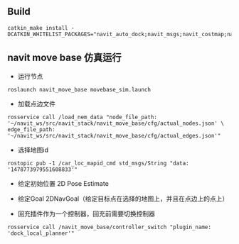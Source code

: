 ## Build

```
catkin_make install -DCATKIN_WHITELIST_PACKAGES="navit_auto_dock;navit_msgs;navit_costmap;navit_collision_checker;navit_move_base;teb_local_planner;nem_local_planner;m100_dock_local_planner;nem_global_planner;costmap_converter;navfn;navit_velocity_smoother;navit_core;navit_routing;tsp;path_follower;path_smoother"
```
## navit move base 仿真运行
- 运行节点
```
roslaunch navit_move_base movebase_sim.launch
```

- 加载点边文件
```
rosservice call /load_nem_data "node_file_path: '~/navit_ws/src/navit_stack/navit_move_base/cfg/actual_nodes.json' \
edge_file_path: '~/navit_ws/src/navit_stack/navit_move_base/cfg/actual_edges.json'"
```

- 选择地图id
```
rostopic pub -1 /car_loc_mapid_cmd std_msgs/String "data: '1478773979551608833'"
```

- 给定初始位置 2D Pose Estimate

- 给定Goal 2DNavGoal（给定目标点在选择的地图上，并且在点边上的点上）

- 回充插件作为一个控制器，回充前需要切换控制器

```
rosservice call /navit_move_base/controller_switch "plugin_name: 'dock_local_planner'"
```
